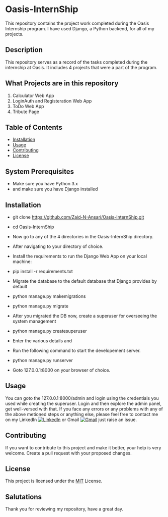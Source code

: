 # Oasis-InternShip

This repository contains the project work completed during the Oasis Internship program.
I have used Django, a Python backend, for all of my projects. 

## Description

This repository serves as a record of the tasks completed during the internship at Oasis.
It includes 4 projects that were a part of the program.

## What Projects are in this repository
  1. Calculator Web App
  2. LoginAuth and Registeration Web App
  3. ToDo Web App
  4. Tribute Page

## Table of Contents

- [Installation](#installation)
- [Usage](#usage)
- [Contributing](#contributing)
- [License](#license)

## System Prerequisites
- Make sure you have Python 3.x
- and make sure you have Django installed

## Installation
- git clone https://github.com/Zaid-N-Ansari/Oasis-InternShip.git
- cd Oasis-InternShip

- Now go to any of the 4 directories in the Oasis-InternShip directory.

- After navigating to your directory of choice.

- Install the requirements to run the Django Web App on your local machine:
- pip install -r requirements.txt

- Migrate the database to the default database that Django provides by default
- python manage.py makemigrations
- python manage.py migrate

- After you migrated the DB now, create a superuser for overseeing the system management
- python manage.py createsuperuser
- Enter the various details and
- Run the following command to start the developement server.
- python manage.py runserver
- Goto 127.0.0.1:8000 on your browser of choice.

## Usage
You can goto the 127.0.0.1:8000/admin and login using the credentials you used while creating the superuser.
Login and then explore the admin panel, get well-versed with that.
If you face any errors or any problems with any of the above metioned steps or anything else, please feel free to contact me on my LinkedIn
[![LinkedIn](https://img.shields.io/badge/-LinkedIn-blue?style=flat-square&logo=Linkedin&logoColor=white&link=https://www.linkedin.com/in/zaid-n-ansari/)](https://www.linkedin.com/in/zaid-ansari-71a0a1292) or Gmail
[![Gmail](https://img.shields.io/badge/-Gmail-red?style=flat-square&logo=Gmail&logoColor=white&link=zaid.n.ansari01042003@gmail.com)](mailto:zaid.n.ansari01042003@gmail.com) just raise an issue.

## Contributing
If you want to contribute to this project and make it better, your help is very welcome. Create a pull request with your proposed changes.

## License
This project is licensed under the [MIT](https://github.com/Zaid-N-Ansari/Oasis-InternShip/blob/main/LICENSE) License.

## Salutations
Thank you for reviewing my repository, have a great day.
